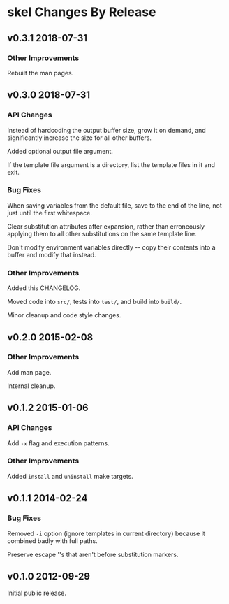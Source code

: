 # skel Changes By Release

## v0.3.1 2018-07-31

### Other Improvements

Rebuilt the man pages.


## v0.3.0 2018-07-31

### API Changes

Instead of hardcoding the output buffer size, grow it on demand,
and significantly increase the size for all other buffers. 

Added optional output file argument.

If the template file argument is a directory, list the template
files in it and exit.


### Bug Fixes

When saving variables from the default file, save to the end of the
line, not just until the first whitespace.

Clear substitution attributes after expansion, rather than erroneously
applying them to all other substitutions on the same template line.

Don't modify environment variables directly -- copy their contents into
a buffer and modify that instead.


### Other Improvements

Added this CHANGELOG.

Moved code into `src/`, tests into `test/`, and build into `build/`.

Minor cleanup and code style changes.


## v0.2.0 2015-02-08

### Other Improvements

Add man page.

Internal cleanup.


## v0.1.2 2015-01-06

### API Changes

Add `-x` flag and execution patterns.

### Other Improvements

Added `install` and `uninstall` make targets.


## v0.1.1 2014-02-24

### Bug Fixes

Removed `-i` option (ignore templates in current directory) because
it combined badly with full paths.

Preserve escape '\'s that aren't before substitution markers.


## v0.1.0 2012-09-29

Initial public release.
